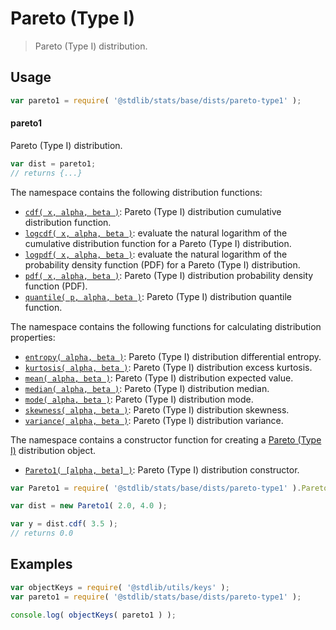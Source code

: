 <!--

@license Apache-2.0

Copyright (c) 2018 The Stdlib Authors.

Licensed under the Apache License, Version 2.0 (the "License");
you may not use this file except in compliance with the License.
You may obtain a copy of the License at

   http://www.apache.org/licenses/LICENSE-2.0

Unless required by applicable law or agreed to in writing, software
distributed under the License is distributed on an "AS IS" BASIS,
WITHOUT WARRANTIES OR CONDITIONS OF ANY KIND, either express or implied.
See the License for the specific language governing permissions and
limitations under the License.

-->

# Pareto (Type I)

> Pareto (Type I) distribution.

<section class="usage">

## Usage

```javascript
var pareto1 = require( '@stdlib/stats/base/dists/pareto-type1' );
```

#### pareto1

Pareto (Type I) distribution.

```javascript
var dist = pareto1;
// returns {...}
```

The namespace contains the following distribution functions:

<!-- <toc pattern="*+(cdf|pdf|mgf|quantile)*"> -->

<div class="namespace-toc">

-   <span class="signature">[`cdf( x, alpha, beta )`][@stdlib/stats/base/dists/pareto-type1/cdf]</span><span class="delimiter">: </span><span class="description">Pareto (Type I) distribution cumulative distribution function.</span>
-   <span class="signature">[`logcdf( x, alpha, beta )`][@stdlib/stats/base/dists/pareto-type1/logcdf]</span><span class="delimiter">: </span><span class="description">evaluate the natural logarithm of the cumulative distribution function for a Pareto (Type I) distribution.</span>
-   <span class="signature">[`logpdf( x, alpha, beta )`][@stdlib/stats/base/dists/pareto-type1/logpdf]</span><span class="delimiter">: </span><span class="description">evaluate the natural logarithm of the probability density function (PDF) for a Pareto (Type I) distribution.</span>
-   <span class="signature">[`pdf( x, alpha, beta )`][@stdlib/stats/base/dists/pareto-type1/pdf]</span><span class="delimiter">: </span><span class="description">Pareto (Type I) distribution probability density function (PDF).</span>
-   <span class="signature">[`quantile( p, alpha, beta )`][@stdlib/stats/base/dists/pareto-type1/quantile]</span><span class="delimiter">: </span><span class="description">Pareto (Type I) distribution quantile function.</span>

</div>

<!-- </toc> -->

The namespace contains the following functions for calculating distribution properties:

<!-- <toc pattern="*+(entropy|kurtosis|mean|median|mode|skewness|stdev|variance)*"> -->

<div class="namespace-toc">

-   <span class="signature">[`entropy( alpha, beta )`][@stdlib/stats/base/dists/pareto-type1/entropy]</span><span class="delimiter">: </span><span class="description">Pareto (Type I) distribution differential entropy.</span>
-   <span class="signature">[`kurtosis( alpha, beta )`][@stdlib/stats/base/dists/pareto-type1/kurtosis]</span><span class="delimiter">: </span><span class="description">Pareto (Type I) distribution excess kurtosis.</span>
-   <span class="signature">[`mean( alpha, beta )`][@stdlib/stats/base/dists/pareto-type1/mean]</span><span class="delimiter">: </span><span class="description">Pareto (Type I) distribution expected value.</span>
-   <span class="signature">[`median( alpha, beta )`][@stdlib/stats/base/dists/pareto-type1/median]</span><span class="delimiter">: </span><span class="description">Pareto (Type I) distribution median.</span>
-   <span class="signature">[`mode( alpha, beta )`][@stdlib/stats/base/dists/pareto-type1/mode]</span><span class="delimiter">: </span><span class="description">Pareto (Type I) distribution mode.</span>
-   <span class="signature">[`skewness( alpha, beta )`][@stdlib/stats/base/dists/pareto-type1/skewness]</span><span class="delimiter">: </span><span class="description">Pareto (Type I) distribution skewness.</span>
-   <span class="signature">[`variance( alpha, beta )`][@stdlib/stats/base/dists/pareto-type1/variance]</span><span class="delimiter">: </span><span class="description">Pareto (Type I) distribution variance.</span>

</div>

<!-- </toc> -->

The namespace contains a constructor function for creating a [Pareto (Type I)][pareto-distribution] distribution object.

<!-- <toc pattern="*ctor*"> -->

<div class="namespace-toc">

-   <span class="signature">[`Pareto1( [alpha, beta] )`][@stdlib/stats/base/dists/pareto-type1/ctor]</span><span class="delimiter">: </span><span class="description">Pareto (Type I) distribution constructor.</span>

</div>

<!-- </toc> -->

```javascript
var Pareto1 = require( '@stdlib/stats/base/dists/pareto-type1' ).Pareto1;

var dist = new Pareto1( 2.0, 4.0 );

var y = dist.cdf( 3.5 );
// returns 0.0
```

</section>

<!-- /.usage -->

<section class="examples">

## Examples

<!-- TODO: better examples -->

<!-- eslint no-undef: "error" -->

```javascript
var objectKeys = require( '@stdlib/utils/keys' );
var pareto1 = require( '@stdlib/stats/base/dists/pareto-type1' );

console.log( objectKeys( pareto1 ) );
```

</section>

<!-- /.examples -->

<section class="links">

[pareto-distribution]: https://en.wikipedia.org/wiki/Pareto_distribution

<!-- <toc-links> -->

[@stdlib/stats/base/dists/pareto-type1/ctor]: https://github.com/stdlib-js/stdlib/tree/develop/lib/node_modules/%40stdlib/stats/base/dists/pareto-type1/ctor

[@stdlib/stats/base/dists/pareto-type1/entropy]: https://github.com/stdlib-js/stdlib/tree/develop/lib/node_modules/%40stdlib/stats/base/dists/pareto-type1/entropy

[@stdlib/stats/base/dists/pareto-type1/kurtosis]: https://github.com/stdlib-js/stdlib/tree/develop/lib/node_modules/%40stdlib/stats/base/dists/pareto-type1/kurtosis

[@stdlib/stats/base/dists/pareto-type1/mean]: https://github.com/stdlib-js/stdlib/tree/develop/lib/node_modules/%40stdlib/stats/base/dists/pareto-type1/mean

[@stdlib/stats/base/dists/pareto-type1/median]: https://github.com/stdlib-js/stdlib/tree/develop/lib/node_modules/%40stdlib/stats/base/dists/pareto-type1/median

[@stdlib/stats/base/dists/pareto-type1/mode]: https://github.com/stdlib-js/stdlib/tree/develop/lib/node_modules/%40stdlib/stats/base/dists/pareto-type1/mode

[@stdlib/stats/base/dists/pareto-type1/skewness]: https://github.com/stdlib-js/stdlib/tree/develop/lib/node_modules/%40stdlib/stats/base/dists/pareto-type1/skewness

[@stdlib/stats/base/dists/pareto-type1/variance]: https://github.com/stdlib-js/stdlib/tree/develop/lib/node_modules/%40stdlib/stats/base/dists/pareto-type1/variance

[@stdlib/stats/base/dists/pareto-type1/cdf]: https://github.com/stdlib-js/stdlib/tree/develop/lib/node_modules/%40stdlib/stats/base/dists/pareto-type1/cdf

[@stdlib/stats/base/dists/pareto-type1/logcdf]: https://github.com/stdlib-js/stdlib/tree/develop/lib/node_modules/%40stdlib/stats/base/dists/pareto-type1/logcdf

[@stdlib/stats/base/dists/pareto-type1/logpdf]: https://github.com/stdlib-js/stdlib/tree/develop/lib/node_modules/%40stdlib/stats/base/dists/pareto-type1/logpdf

[@stdlib/stats/base/dists/pareto-type1/pdf]: https://github.com/stdlib-js/stdlib/tree/develop/lib/node_modules/%40stdlib/stats/base/dists/pareto-type1/pdf

[@stdlib/stats/base/dists/pareto-type1/quantile]: https://github.com/stdlib-js/stdlib/tree/develop/lib/node_modules/%40stdlib/stats/base/dists/pareto-type1/quantile

<!-- </toc-links> -->

</section>

<!-- /.links -->
